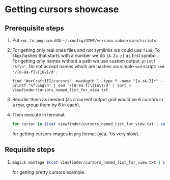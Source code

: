 # Getting cursors showcase

## Prerequisite steps
1. Put `xmc_to_png.scm` into `~/.config/GIMP/version.subversion/scripts`.
2. For getting only real ones files and not symlinks we could use `find`.
   To skip hashes that starts with a number we do `[A-Za-z]` as first symbol.
   For getting only names without a path we use custom output`-printf "%f\n"`.
   Do not accept names which are hashes via simple `sed` script: `sed '/[0-9a-f]\{16\}/d'`.
   ```
   find "WarCraftIII/cursors" -maxdepth 1 -type f -name "[a-zA-Z]*" -printf "%f.png\n" | sed '/[0-9a-f]\{16\}/d' | sort > viewfinder/cursors_named_list_for_view.txt
   ```
3. Reorder them as needed (as a current output grid would be 6 cursors in a row, group them by 6 in each).

4. Then execute in terminal:
   ```bash
   for cursor in $(cat viewfinder/cursors_named_list_for_view.txt | sed 's/\.png$//') ; do gimp --no-interface --no-data --no-fonts --batch "(xmc_to_png \"WarCraftIII/cursors/${cursor}\" \"viewfinder/${cursor}.png\")" --batch '(gimp-quit 0)' ; done
   ```
   for getting cursors images in `png` format (yea, 'tis very slow).

## Requisite steps
1. 
    ```bash
   magick montage $(cat viewfinder/cursors_named_list_for_view.txt | sed 's/^\(.\)/viewfinder\/\1/') -adjoin -background none -bordercolor black -tile 6x6 -frame 2 -geometry '68x68+0+0>' viewfinder/found.png
   ```
   for getting pretty cursors example.
